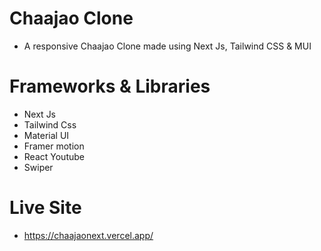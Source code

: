 # Chaajao Clone

- A responsive Chaajao Clone made using Next Js, Tailwind CSS & MUI

# Frameworks & Libraries
- Next Js
- Tailwind Css
- Material UI
- Framer motion
- React Youtube
- Swiper

# Live Site
- https://chaajaonext.vercel.app/
